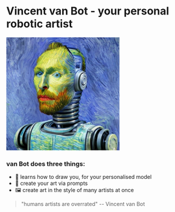 # Vincent van Bot - your personal robotic artist

<img src="images/VincentVanBot.jpg" width="300">

### van Bot does three things:
- 🤖 learns how to draw you, for your personalised model
- 🎨 create your art via prompts
- 🖼 create art in the style of many artists at once

> "humans artists are overrated" -- Vincent van Bot   